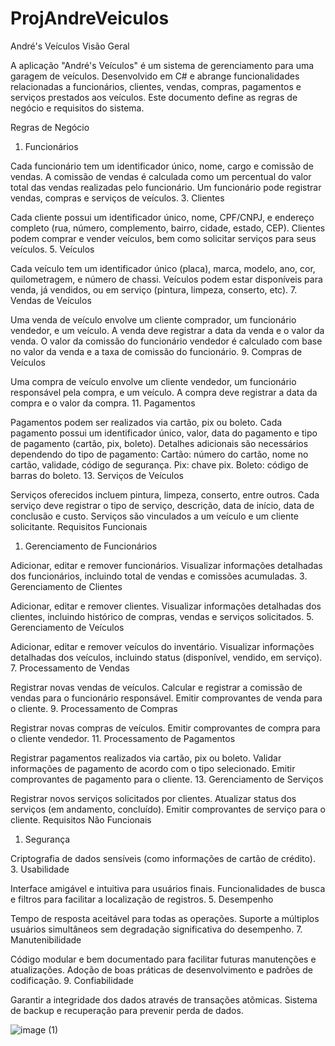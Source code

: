 # ProjAndreVeiculos

André's Veículos
Visão Geral

A aplicação "André's Veículos" é um sistema de gerenciamento para uma garagem de veículos. Desenvolvido em C# e abrange funcionalidades relacionadas a funcionários, clientes, vendas, compras, pagamentos e serviços prestados aos veículos. Este documento define as regras de negócio e requisitos do sistema.

Regras de Negócio
1. Funcionários

Cada funcionário tem um identificador único, nome, cargo e comissão de vendas.
A comissão de vendas é calculada como um percentual do valor total das vendas realizadas pelo funcionário.
Um funcionário pode registrar vendas, compras e serviços de veículos.
3. Clientes

Cada cliente possui um identificador único, nome, CPF/CNPJ, e endereço completo (rua, número, complemento, bairro, cidade, estado, CEP).
Clientes podem comprar e vender veículos, bem como solicitar serviços para seus veículos.
5. Veículos

Cada veículo tem um identificador único (placa), marca, modelo, ano, cor, quilometragem, e número de chassi.
Veículos podem estar disponíveis para venda, já vendidos, ou em serviço (pintura, limpeza, conserto, etc).
7. Vendas de Veículos

Uma venda de veículo envolve um cliente comprador, um funcionário vendedor, e um veículo.
A venda deve registrar a data da venda e o valor da venda.
O valor da comissão do funcionário vendedor é calculado com base no valor da venda e a taxa de comissão do funcionário.
9. Compras de Veículos

Uma compra de veículo envolve um cliente vendedor, um funcionário responsável pela compra, e um veículo.
A compra deve registrar a data da compra e o valor da compra.
11. Pagamentos

Pagamentos podem ser realizados via cartão, pix ou boleto.
Cada pagamento possui um identificador único, valor, data do pagamento e tipo de pagamento (cartão, pix, boleto).
Detalhes adicionais são necessários dependendo do tipo de pagamento:
Cartão: número do cartão, nome no cartão, validade, código de segurança.
Pix: chave pix.
Boleto: código de barras do boleto.
13. Serviços de Veículos

Serviços oferecidos incluem pintura, limpeza, conserto, entre outros.
Cada serviço deve registrar o tipo de serviço, descrição, data de início, data de conclusão e custo.
Serviços são vinculados a um veículo e um cliente solicitante.
Requisitos Funcionais
1. Gerenciamento de Funcionários

Adicionar, editar e remover funcionários.
Visualizar informações detalhadas dos funcionários, incluindo total de vendas e comissões acumuladas.
3. Gerenciamento de Clientes

Adicionar, editar e remover clientes.
Visualizar informações detalhadas dos clientes, incluindo histórico de compras, vendas e serviços solicitados.
5. Gerenciamento de Veículos

Adicionar, editar e remover veículos do inventário.
Visualizar informações detalhadas dos veículos, incluindo status (disponível, vendido, em serviço).
7. Processamento de Vendas

Registrar novas vendas de veículos.
Calcular e registrar a comissão de vendas para o funcionário responsável.
Emitir comprovantes de venda para o cliente.
9. Processamento de Compras

Registrar novas compras de veículos.
Emitir comprovantes de compra para o cliente vendedor.
11. Processamento de Pagamentos

Registrar pagamentos realizados via cartão, pix ou boleto.
Validar informações de pagamento de acordo com o tipo selecionado.
Emitir comprovantes de pagamento para o cliente.
13. Gerenciamento de Serviços

Registrar novos serviços solicitados por clientes.
Atualizar status dos serviços (em andamento, concluído).
Emitir comprovantes de serviço para o cliente.
Requisitos Não Funcionais
1. Segurança

Criptografia de dados sensíveis (como informações de cartão de crédito).
3. Usabilidade

Interface amigável e intuitiva para usuários finais.
Funcionalidades de busca e filtros para facilitar a localização de registros.
5. Desempenho

Tempo de resposta aceitável para todas as operações.
Suporte a múltiplos usuários simultâneos sem degradação significativa do desempenho.
7. Manutenibilidade

Código modular e bem documentado para facilitar futuras manutenções e atualizações.
Adoção de boas práticas de desenvolvimento e padrões de codificação.
9. Confiabilidade

Garantir a integridade dos dados através de transações atômicas.
Sistema de backup e recuperação para prevenir perda de dados.

![image (1)](https://github.com/DCicuto/ProjAndreVeiculos/assets/167459436/8b4d2b17-2010-48b1-bc5e-ac142ba320f5)
